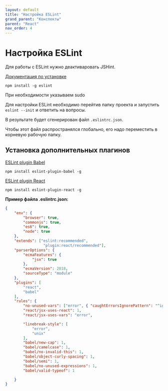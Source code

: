```yaml
---
layout: default
title: "Настройка ESLint"
grand_parent: "Конспекты"
parent: "React"
nav_order: 4
---
```


# Настройка ESLint

Для работы с ESLint нужно деактиваровать JSHint.

[Документация по установке](https://eslint.org/docs/user-guide/getting-started)

```
npm install -g eslint
```

При необходимости указываем sudo

Для настройки ESLint необходимо перейтив папку проекта и запустить `eslint --init` и ответить на вопросы.

В результате будет сгенерирован файл `.eslintrc.json`. 

Чтобы этот файл распространялся глобально, его надо переместить в корневую рабочую папку.

## Установка дополнительных плагинов

[ESLint plugin Babel](https://github.com/babel/eslint-plugin-babel)

```
npm install eslint-plugin-babel -g
```

[ESLint plugin React](https://www.npmjs.com/package/eslint-plugin-react)

```
npm install eslint-plugin-react -g
```

**Пример файла .eslintrc.json:**

```json
{
    "env": {
        "browser": true,
        "commonjs": true,
        "es6": true,
        "node": true
    },
    "extends": ["eslint:recommended",
                 "plugin:react/recommended"],
    "parserOptions": {
        "ecmaFeatures": {
            "jsx": true
        },
        "ecmaVersion": 2018,
        "sourceType": "module"
    },
    "plugins": [
        "react",
        "babel"
    ],
    "rules": {
        "no-unused-vars": ["error", { "caughtErrorsIgnorePattern": "^ignore" }],
    	"react/jsx-uses-react": 1,
        "react/jsx-uses-vars": "error",

        "linebreak-style": [
            "error",
            "unix"
        ],
        "babel/new-cap": 1,
        "babel/camelcase": 1,
        "babel/no-invalid-this": 1,
        "babel/object-curly-spacing": 1,
        "babel/semi": 1,
        "babel/no-unused-expressions": 1,
        "babel/valid-typeof": 1

    }
}
```